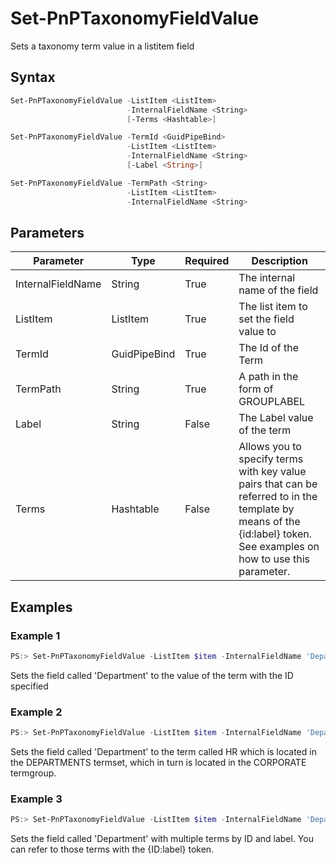 # Set-PnPTaxonomyFieldValue
Sets a taxonomy term value in a listitem field
## Syntax
```powershell
Set-PnPTaxonomyFieldValue -ListItem <ListItem>
                          -InternalFieldName <String>
                          [-Terms <Hashtable>]
```


```powershell
Set-PnPTaxonomyFieldValue -TermId <GuidPipeBind>
                          -ListItem <ListItem>
                          -InternalFieldName <String>
                          [-Label <String>]
```


```powershell
Set-PnPTaxonomyFieldValue -TermPath <String>
                          -ListItem <ListItem>
                          -InternalFieldName <String>
```


## Parameters
Parameter|Type|Required|Description
---------|----|--------|-----------
|InternalFieldName|String|True|The internal name of the field|
|ListItem|ListItem|True|The list item to set the field value to|
|TermId|GuidPipeBind|True|The Id of the Term|
|TermPath|String|True|A path in the form of GROUPLABEL|TERMSETLABEL|TERMLABEL|
|Label|String|False|The Label value of the term|
|Terms|Hashtable|False|Allows you to specify terms with key value pairs that can be referred to in the template by means of the {id:label} token. See examples on how to use this parameter.|
## Examples

### Example 1
```powershell
PS:> Set-PnPTaxonomyFieldValue -ListItem $item -InternalFieldName 'Department' -TermId 863b832b-6818-4e6a-966d-2d3ee057931c
```
Sets the field called 'Department' to the value of the term with the ID specified

### Example 2
```powershell
PS:> Set-PnPTaxonomyFieldValue -ListItem $item -InternalFieldName 'Department' -TermPath 'CORPORATE|DEPARTMENTS|HR'
```
Sets the field called 'Department' to the term called HR which is located in the DEPARTMENTS termset, which in turn is located in the CORPORATE termgroup.

### Example 3
```powershell
PS:> Set-PnPTaxonomyFieldValue -ListItem $item -InternalFieldName 'Department' -Terms @{"TermId1"="Label1";"TermId2"="Label2"}
```
Sets the field called 'Department' with multiple terms by ID and label. You can refer to those terms with the {ID:label} token.
